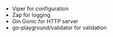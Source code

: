 - Viper for configuration
- Zap for logging
- Gin Gonic for HTTP server
- go-playground/validator for validation